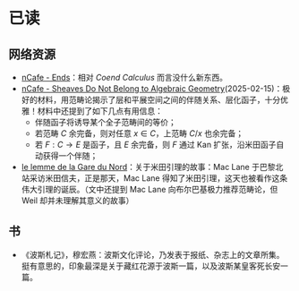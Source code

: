 # 已读

## 网络资源
- [nCafe - Ends](https://golem.ph.utexas.edu/category/2014/01/ends.html)：相对 *Coend Calculus* 而言没什么新东西。
- [nCafe - Sheaves Do Not Belong to Algebraic Geometry](https://golem.ph.utexas.edu/category/2010/02/sheaves_do_not_belong_to_algeb.html)(2025-02-15)：极好的材料，用范畴论揭示了层和平展空间之间的伴随关系、层化函子，十分优雅！材料中还提到了如下几点有用信息：
  - 伴随函子将诱导某个全子范畴间的等价；
  - 若范畴 $C$ 余完备，则对任意 $x \in C$，上范畴 $C/x$ 也余完备；
  - 若 $F : C \to E$ 是函子，且 $E$ 余完备，则 $F$ 通过 Kan 扩张，沿米田函子自动获得一个伴随；
- [le lemme de la Gare du Nord](https://lievenlebruyn.github.io/neverendingbooks/le-lemme-de-la-gare-du-nord/)：关于米田引理的故事：Mac Lane 于巴黎北站采访米田信夫，正是那天，Mac Lane 得知了米田引理，这天也被看作这条伟大引理的诞辰。（文中还提到 Mac Lane 向布尔巴基极力推荐范畴论，但 Weil 却并未理解其意义的故事）

## 书
- 《波斯札记》，穆宏燕：波斯文化评论，乃发表于报纸、杂志上的文章所集。挺有意思的，印象最深是关于藏红花源于波斯一篇，以及波斯某皇客死长安一篇。
